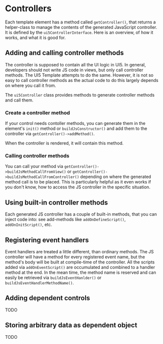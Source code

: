 # Controllers

Each template element has a method called `getController()`, that returns a helper-class to manage the contents of the generated  JavaScript controller. It is defined by the `ui5ControllerInterface`. Here is an overview, of how it works, and what it is good for.

## Adding and calling controller methods

The controller is supposed to contain all the UI logic in UI5. In general, developers should not write JS code in views, but only call controller methods. The UI5 Template attempts to do the same. However, it is not so easy to call controller methods as the actual code to do this largely depends on where you call it from. 

The `ui5Controller` class provides methods to generate controller methods and call them.

### Create a controller method

If your control needs contoller methods, you can generate them in the element's `init()` method or `buildJsConstructor()` and add them to the controller via `getController()->addMethod()`. 

When the controller is rendered, it will contain this method.

### Calling controller methods

You can call your method via `getController()->buildJsMethodCallFromView()` or `getController()->buildJsMethodCallFromController()` depending on where the generated method call is to be placed. This is particularly helpful as it even works if you don't know, how to access the JS controller in the specific situation.

## Using built-in controller methods

Each generated JS controller has a couple of built-in methods, that you can inject code into: see add-methods like `addOnDefineScript()`, `addOnInitScript()`, etc.

## Registering event handlers

Event handlers are treated a little different, than ordinary methods. The JS controller will have a method for every registered event name, but the method's body will be built at compile-time of the controller. All the scripts added via `addOnEventScript()` are occumulated and combined to a handler method at the end. In the mean time, the method name is reserved and can easily be retrieved via `buildJsEventHanlder()` or `buildJsEventHandlerMethodName()`.

## Adding dependent controls

TODO

## Storing arbitrary data as dependent object

TODO